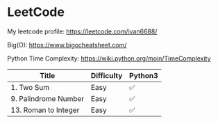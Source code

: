 # LeetCode

My leetcode profile: https://leetcode.com/ivan6688/

Big(O): https://www.bigocheatsheet.com/

Python Time Complexity: https://wiki.python.org/moin/TimeComplexity

| Title                      | Difficulty | Python3 |
| -------------------------- | ---------- | ------- |
| 1. Two Sum | Easy | ✅ |
| 9. Palindrome Number | Easy | ✅ |
| 13. Roman to Integer | Easy | ✅ |
